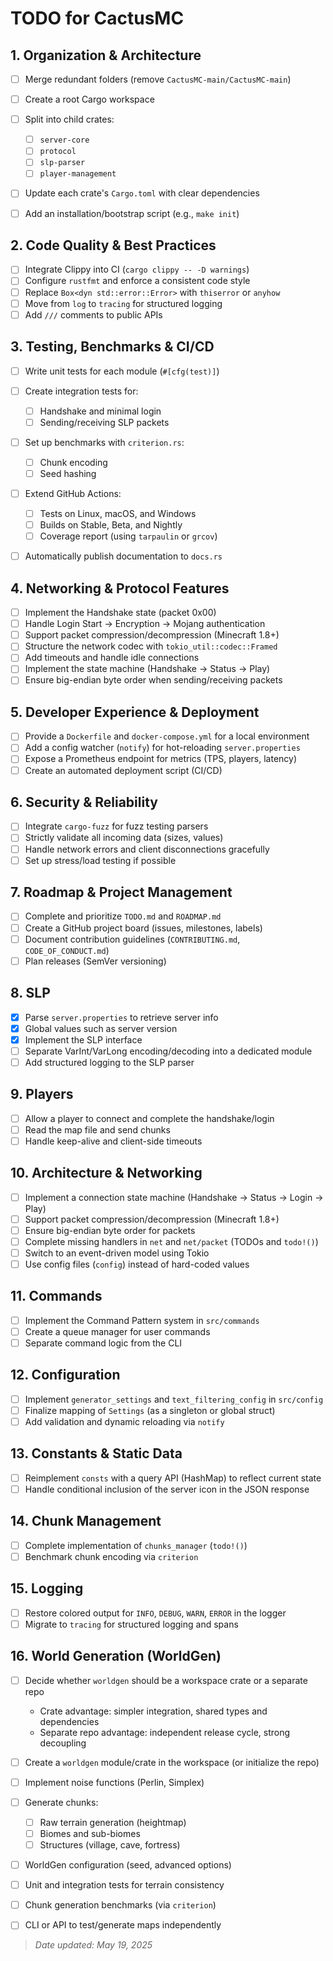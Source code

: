[//]: <> "Generated by GPT-o4-mini-high"

# TODO for CactusMC

## 1. Organization & Architecture

* [ ] Merge redundant folders (remove `CactusMC-main/CactusMC-main`)
* [ ] Create a root Cargo workspace
* [ ] Split into child crates:

  * [ ] `server-core`
  * [ ] `protocol`
  * [ ] `slp-parser`
  * [ ] `player-management`
* [ ] Update each crate's `Cargo.toml` with clear dependencies
* [ ] Add an installation/bootstrap script (e.g., `make init`)

## 2. Code Quality & Best Practices

* [ ] Integrate Clippy into CI (`cargo clippy -- -D warnings`)
* [ ] Configure `rustfmt` and enforce a consistent code style
* [ ] Replace `Box<dyn std::error::Error>` with `thiserror` or `anyhow`
* [ ] Move from `log` to `tracing` for structured logging
* [ ] Add `///` comments to public APIs

## 3. Testing, Benchmarks & CI/CD

* [ ] Write unit tests for each module (`#[cfg(test)]`)
* [ ] Create integration tests for:

  * [ ] Handshake and minimal login
  * [ ] Sending/receiving SLP packets
* [ ] Set up benchmarks with `criterion.rs`:

  * [ ] Chunk encoding
  * [ ] Seed hashing
* [ ] Extend GitHub Actions:

  * [ ] Tests on Linux, macOS, and Windows
  * [ ] Builds on Stable, Beta, and Nightly
  * [ ] Coverage report (using `tarpaulin` or `grcov`)
* [ ] Automatically publish documentation to `docs.rs`

## 4. Networking & Protocol Features

* [ ] Implement the Handshake state (packet 0x00)
* [ ] Handle Login Start → Encryption → Mojang authentication
* [ ] Support packet compression/decompression (Minecraft 1.8+)
* [ ] Structure the network codec with `tokio_util::codec::Framed`
* [ ] Add timeouts and handle idle connections
* [ ] Implement the state machine (Handshake → Status → Play)
* [ ] Ensure big-endian byte order when sending/receiving packets

## 5. Developer Experience & Deployment

* [ ] Provide a `Dockerfile` and `docker-compose.yml` for a local environment
* [ ] Add a config watcher (`notify`) for hot-reloading `server.properties`
* [ ] Expose a Prometheus endpoint for metrics (TPS, players, latency)
* [ ] Create an automated deployment script (CI/CD)

## 6. Security & Reliability

* [ ] Integrate `cargo-fuzz` for fuzz testing parsers
* [ ] Strictly validate all incoming data (sizes, values)
* [ ] Handle network errors and client disconnections gracefully
* [ ] Set up stress/load testing if possible

## 7. Roadmap & Project Management

* [ ] Complete and prioritize `TODO.md` and `ROADMAP.md`
* [ ] Create a GitHub project board (issues, milestones, labels)
* [ ] Document contribution guidelines (`CONTRIBUTING.md`, `CODE_OF_CONDUCT.md`)
* [ ] Plan releases (SemVer versioning)

## 8. SLP

* [x] Parse `server.properties` to retrieve server info
* [x] Global values such as server version
* [x] Implement the SLP interface
* [ ] Separate VarInt/VarLong encoding/decoding into a dedicated module
* [ ] Add structured logging to the SLP parser

## 9. Players

* [ ] Allow a player to connect and complete the handshake/login
* [ ] Read the map file and send chunks
* [ ] Handle keep-alive and client-side timeouts

## 10. Architecture & Networking

* [ ] Implement a connection state machine (Handshake → Status → Login → Play)
* [ ] Support packet compression/decompression (Minecraft 1.8+)
* [ ] Ensure big-endian byte order for packets
* [ ] Complete missing handlers in `net` and `net/packet` (TODOs and `todo!()`)
* [ ] Switch to an event-driven model using Tokio
* [ ] Use config files (`config`) instead of hard-coded values

## 11. Commands

* [ ] Implement the Command Pattern system in `src/commands`
* [ ] Create a queue manager for user commands
* [ ] Separate command logic from the CLI

## 12. Configuration

* [ ] Implement `generator_settings` and `text_filtering_config` in `src/config`
* [ ] Finalize mapping of `Settings` (as a singleton or global struct)
* [ ] Add validation and dynamic reloading via `notify`

## 13. Constants & Static Data

* [ ] Reimplement `consts` with a query API (HashMap) to reflect current state
* [ ] Handle conditional inclusion of the server icon in the JSON response

## 14. Chunk Management

* [ ] Complete implementation of `chunks_manager` (`todo!()`)
* [ ] Benchmark chunk encoding via `criterion`

## 15. Logging

* [ ] Restore colored output for `INFO`, `DEBUG`, `WARN`, `ERROR` in the logger
* [ ] Migrate to `tracing` for structured logging and spans

## 16. World Generation (WorldGen)

* [ ] Decide whether `worldgen` should be a workspace crate or a separate repo

  * Crate advantage: simpler integration, shared types and dependencies
  * Separate repo advantage: independent release cycle, strong decoupling
* [ ] Create a `worldgen` module/crate in the workspace (or initialize the repo)
* [ ] Implement noise functions (Perlin, Simplex)
* [ ] Generate chunks:

  * [ ] Raw terrain generation (heightmap)
  * [ ] Biomes and sub-biomes
  * [ ] Structures (village, cave, fortress)
* [ ] WorldGen configuration (seed, advanced options)
* [ ] Unit and integration tests for terrain consistency
* [ ] Chunk generation benchmarks (via `criterion`)
* [ ] CLI or API to test/generate maps independently

> *Date updated: May 19, 2025*
